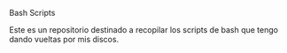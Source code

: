 Bash Scripts

Este es un repositorio destinado a recopilar los scripts de bash que tengo dando vueltas por mis discos.
